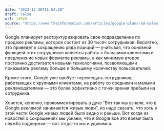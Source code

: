 ```yaml
---
date: "2023-12-20T11:54:20"
draft: False
url: /4545
source: "https://www.theinformation.com/articles/google-plans-ad-sales-restructuring-as-automation-booms?rc=ukjmk2&shared=8637b015e7043aca"
---
```


Google планирует реструктуризировать свое подразделение по продаже рекламы, которое состоит из 30 тысяч сотрудников. Вероятно, это приведет к сокращению ряда позиций — учитывая, что основной функцией этих сотрудников является работа с большими клиентами и предложение новых форматов рекламы, а как минимум второе постоянно достигается новыми технологиями, позволяющими показывать рекламу больше и большему количеству пользователей.

Кроме этого, Google уже пробует перемещать сотрудников, работающих с крупными клиентами, на работу со средними и малыми рекламодателями — это более эффективно с точки зрения прибыли на сотрудника.

Хочется, конечно, прокомментировать в духе "Вот так мы узнали, что в Google рекламой занимаются живые люди", но надо сказать, что хоть в этой части Google живых людей было видно и раньше. Вот когда из новостей о сокращениях мы узнаем, что в Google всё это время была служба поддержки — вот тогда-то мы и удивимся.
